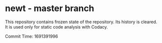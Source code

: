 # newt - master branch

This repository contains frozen state of the repository.
Its history is cleared. It is used only for static code
analysis with Codacy.

Commit Time: 1691391996